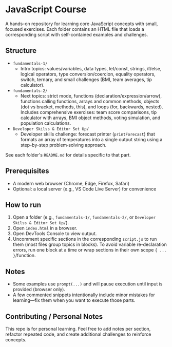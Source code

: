 # JavaScript Course

A hands-on repository for learning core JavaScript concepts with small, focused exercises. Each folder contains an HTML file that loads a corresponding script with self-contained examples and challenges.

## Structure
- `fundamentals-1/`
  - Intro topics: values/variables, data types, let/const, strings, if/else, logical operators, type conversion/coercion, equality operators, switch, ternary, and small challenges (BMI, team averages, tip calculator).
- `fundamentals-2/`
  - Next topics: strict mode, functions (declaration/expression/arrow), functions calling functions, arrays and common methods, objects (dot vs bracket, methods, this), and loops (for, backwards, nested). Includes comprehensive exercises: team score comparisons, tip calculator with arrays, BMI object methods, voting simulation, and population calculations.
- `Developer Skilss & Editor Set Up/`
  - Developer skills challenge: forecast printer (`printForecast`) that formats an array of temperatures into a single output string using a step-by-step problem‑solving approach.

See each folder's `README.md` for details specific to that part.

## Prerequisites
- A modern web browser (Chrome, Edge, Firefox, Safari)
- Optional: a local server (e.g., VS Code Live Server) for convenience

## How to run
1. Open a folder (e.g., `fundamentals-1/`, `fundamentals-2/`, or `Developer Skilss & Editor Set Up/`).
2. Open `index.html` in a browser.
3. Open DevTools Console to view output.
4. Uncomment specific sections in the corresponding `script.js` to run them (most files group topics in blocks). To avoid variable re-declaration errors, run one block at a time or wrap sections in their own scope `{ ... }`/function.

## Notes
- Some examples use `prompt(...)` and will pause execution until input is provided (browser only).
- A few commented snippets intentionally include minor mistakes for learning—fix them when you want to execute those parts.

## Contributing / Personal Notes
This repo is for personal learning. Feel free to add notes per section, refactor repeated code, and create additional challenges to reinforce concepts.
